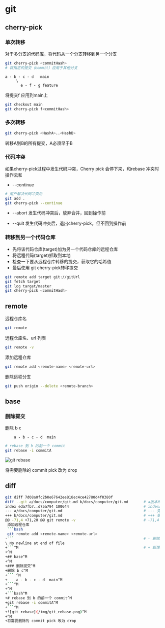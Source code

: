 # git

## cherry-pick

### 单次转移
对于多分支的代码库，将代码从一个分支转移到另一个分支

```bash
git cherry-pick <commitHash>
# 将指定的提交（commit）应用于其他分支
```

    a - b - c - d   main
         \
           e - f - g feature

将提交f 应用到main上
```bash
git checkout main
git cherry-pick f<commitHash>
```

### 多次转移
```bash
git cherry-pick <HashA>..<HashB>
```
转移A到B的所有提交，A必须早于B

### 代码冲突
如果cherry-pick过程中发生代码冲突，Cherry pick 会停下来，和rebase 冲突时操作云和

* --continue
```bash
# 用户解决代码冲突后
git add .
git cherry-pick --continue
```

* --abort
发生代码冲突后，放弃合并，回到操作前

* --quit
发生代码冲突后，退出cherry-pick，但不回到操作前

### 转移到另一个代码仓库

* 先将该代码仓库(target)加为另一个代码仓库的远程仓库
* 将远程代码(target)抓取到本地
* 检查一下要从远程仓库转移的提交，获取它的哈希值
* 最后使用 git cherry-pick转移提交

```bash
git remote add target git://gitUrl
git fetch target
git log target/master
git cherry-pick <commitHash>
```

## remote

远程仓库名
```bash
git remote 
```

远程仓库名、url 列表
```bash
git remote -v
```

添加远程仓库
```bash
git remote add <remote-name> <remote-url>
```

删除远程分支
```bash
git push origin --delete <remote-branch>
```

## base

### 删除提交
删除 b c
``` 
    a - b - c - d  main
```

```bash
# rebase 到 b 的前一个 commit
git rebase -i commitA
```
![git rebase](/img/git_rebase.png)

将需要删除的 commit pick 改为 drop

## diff

```bash
git diff 7d08a0fc2b0e67642ee818ec4ce42780d4f0380f
diff --git a/docs/computer/git.md b/docs/computer/git.md       # a版本的(即变动前)和b版本的(即变动后),进行比较
index eda7fb7..d75a794 100644                                  # index区域的eda7fb7对象,与工作目录区域的d75a794对象进行比较。100代表普通文件，644代表文件具有的权限
--- a/docs/computer/git.md                                     # --- 变动前
+++ b/docs/computer/git.md                                     # +++ 变动后
@@ -71,4 +71,20 @@ git remote -v                               # -71,4 变动前第71行开始，连续4行  +71,20 变动后第71行开始，连续20行
 添加远程仓库
 ```bash
 git remote add <remote-name> <remote-url>
-```                                                           # - 删除
\ No newline at end of file
+```^M                                                         # + 新增
+^M
+## base^M
+^M
+### 删除提交^M
+删除 b c^M
+``` ^M
+    a - b - c - d  main^M
+```^M
+^M
+```bash^M
+# rebase 到 b 的前一个 commit^M
+git rebase -i commitA^M
+```^M
+![git rebase](/img/git_rebase.png)^M
+^M
+将需要删除的 commit pick 改为 drop
```
